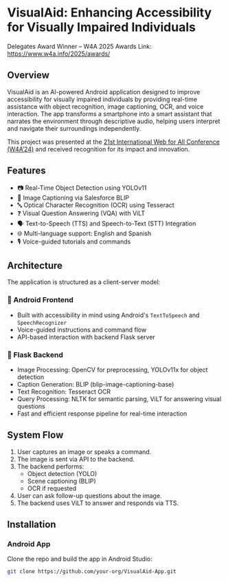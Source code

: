 # VisualAid: Enhancing Accessibility for Visually Impaired Individuals


Delegates Award Winner – W4A 2025 Awards
Link: https://www.w4a.info/2025/awards/

## Overview

VisualAid is an AI-powered Android application designed to improve accessibility for visually impaired individuals by providing real-time assistance with object recognition, image captioning, OCR, and voice interaction. The app transforms a smartphone into a smart assistant that narrates the environment through descriptive audio, helping users interpret and navigate their surroundings independently.

This project was presented at the [21st International Web for All Conference (W4A’24)](https://www.w4a.info/2025/awards/) and received recognition for its impact and innovation.

## Features

- 📷 Real-Time Object Detection using YOLOv11
- 📝 Image Captioning via Salesforce BLIP
- 🔤 Optical Character Recognition (OCR) using Tesseract
- ❓ Visual Question Answering (VQA) with ViLT
- 🗣️ Text-to-Speech (TTS) and Speech-to-Text (STT) Integration
- 🌐 Multi-language support: English and Spanish
- 🎙️ Voice-guided tutorials and commands

## Architecture

The application is structured as a client-server model:

### 📱 Android Frontend
- Built with accessibility in mind using Android's `TextToSpeech` and `SpeechRecognizer`
- Voice-guided instructions and command flow
- API-based interaction with backend Flask server

### 🧠 Flask Backend
- Image Processing: OpenCV for preprocessing, YOLOv11x for object detection
- Caption Generation: BLIP (blip-image-captioning-base)
- Text Recognition: Tesseract OCR
- Query Processing: NLTK for semantic parsing, ViLT for answering visual questions
- Fast and efficient response pipeline for real-time interaction

## System Flow

1. User captures an image or speaks a command.
2. The image is sent via API to the backend.
3. The backend performs:
   - Object detection (YOLO)
   - Scene captioning (BLIP)
   - OCR if requested
4. User can ask follow-up questions about the image.
5. The backend uses ViLT to answer and responds via TTS.

## Installation

### Android App
Clone the repo and build the app in Android Studio:
```bash
git clone https://github.com/your-org/VisualAid-App.git
